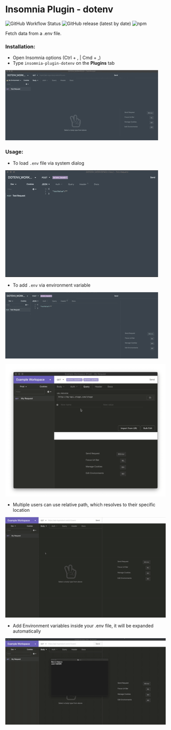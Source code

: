# Insomnia Plugin - dotenv
![GitHub Workflow Status](https://img.shields.io/github/workflow/status/bongosway/insomnia-plugin-dotenv/Publish?label=Publish%20to%20NPM&logo=github) ![GitHub release (latest by date)](https://img.shields.io/github/v/release/bongosway/insomnia-plugin-dotenv?logo=npm)
![npm](https://img.shields.io/npm/dt/insomnia-plugin-dotenv?logo=npm)

Fetch data from a .env file.

### Installation:

- Open Insomnia options (Ctrl + , | Cmd + ,)
- Type `insomnia-plugin-dotenv` on the **Plugins** tab

![](pix/install.gif)

### Usage:
- To load `.env` file via system dialog

![](pix/single.gif)


- To add `.env` via environment variable

![](pix/env.gif)


![](pix/change.gif)

- Multiple users can use relative path, which resolves to their specific location

![](pix/expandEnv.gif)

- Add Environment variables inside your .env file, it will be expanded automatically

![](pix/expandInsideEnv.gif)
